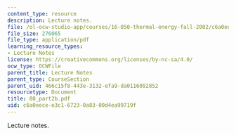 ```yaml
---
content_type: resource
description: Lecture notes.
file: /ol-ocw-studio-app/courses/16-050-thermal-energy-fall-2002/c6a0eecee3c167230a8300d4ea99719f_08_part2b.pdf
file_size: 276065
file_type: application/pdf
learning_resource_types:
- Lecture Notes
license: https://creativecommons.org/licenses/by-nc-sa/4.0/
ocw_type: OCWFile
parent_title: Lecture Notes
parent_type: CourseSection
parent_uid: 466c15f8-443e-3132-efa9-da0116092852
resourcetype: Document
title: 08_part2b.pdf
uid: c6a0eece-e3c1-6723-0a83-00d4ea99719f
---
```

Lecture notes.